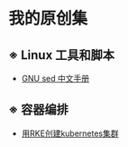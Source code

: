 # 我的原创集

## ※ Linux 工具和脚本
- [GNU sed 中文手册](/doc/sed中文手册.md)

## ※ 容器编排
- [用RKE创建kubernetes集群](/doc/用RKE创建kubernetes集群.md)
